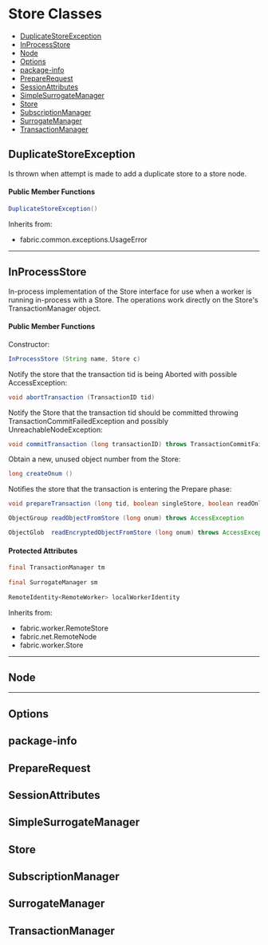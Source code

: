 # Store Classes

+ [DuplicateStoreException](#duplicatestoreexception)
+ [InProcessStore](#inprocessstore)
+ [Node](#node)
+ [Options](#options)
+ [package-info](#package-info)
+ [PrepareRequest](#preparerequest)
+ [SessionAttributes](#sessionattributes)
+ [SimpleSurrogateManager](#simplesurrogatemanager)
+ [Store](#store)
+ [SubscriptionManager](#subscriptionmanager)
+ [SurrogateManager](#surrogatemanager)
+ [TransactionManager](#transactionmanager)

## DuplicateStoreException

Is thrown when attempt is made to add a duplicate store to a store node.

#### Public Member Functions

```java
DuplicateStoreException()
```

Inherits from: 
+ fabric.common.exceptions.UsageError

-----

## InProcessStore

In-process implementation of the Store interface for use when a worker is running in-process with a Store. 
The operations work directly on the Store's TransactionManager object.

#### Public Member Functions

Constructor:
```java
InProcessStore (String name, Store c)
```

Notify the store that the transaction tid is being Aborted with possible AccessException:
```java
void abortTransaction (TransactionID tid)
```

Notify the Store that the transaction tid should be committed throwing TransactionCommitFailedException 
and possibly UnreachableNodeException:
```java
void commitTransaction (long transactionID) throws TransactionCommitFailedException
```

Obtain a new, unused object number from the Store:
```java 
long createOnum ()
```

Notifies the store that the transaction is entering the Prepare phase:
```java
void prepareTransaction (long tid, boolean singleStore, boolean readOnly, Collection< _Impl > toCreate, LongKeyMap< Integer > reads, Collection< _Impl > writes) throws TransactionPrepareFailedException
```

```java 
ObjectGroup readObjectFromStore (long onum) throws AccessException
```

```java
ObjectGlob	readEncryptedObjectFromStore (long onum) throws AccessException 
```

#### Protected Attributes

```java
final TransactionManager tm
 
final SurrogateManager sm
 
RemoteIdentity<RemoteWorker> localWorkerIdentity
```

Inherits from: 
+ fabric.worker.RemoteStore
+ fabric.net.RemoteNode<This>
+ fabric.worker.Store

-----

## Node



-----

## Options

## package-info

## PrepareRequest

## SessionAttributes

## SimpleSurrogateManager

## Store

## SubscriptionManager

## SurrogateManager

## TransactionManager
